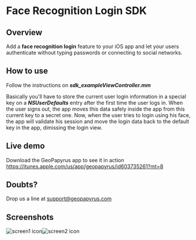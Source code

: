 # Face Recognition Login SDK

## Overview

 Add a **face recognition login** feature to your iOS app and let your users authenticate without typing passwords or connecting to social networks.
 
## How to use
 
 Follow the instructions on **_sdk_exampleViewController.mm_**
 
 Basically you'll have to store the current user login information in a special key on a **_NSUserDefaults_** entry after the first time the user logs in. When the user signs out, the app moves this data safely inside the app from this current key to a secret one. Now, when the user tries to login using his face, the app will validate his session and move the login data back to the default key in the app, dimissing the login view.

## Live demo

 Download the GeoPapyrus app to see it in action  <https://itunes.apple.com/us/app/geopapyrus/id603735261?mt=8>
 
## Doubts?
 
 Drop us a line at support@geopapyrus.com


## Screenshots

![screen1 icon](http://geopapyrus.com/screen2.png)![screen2 icon](http://geopapyrus.com/screen1.png)


